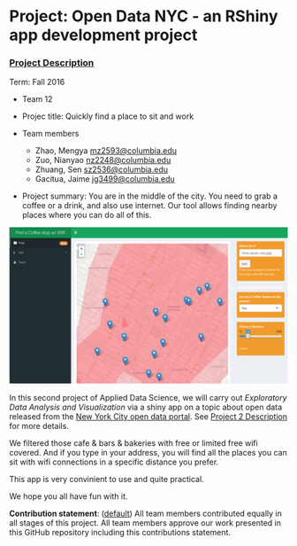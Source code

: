 ﻿# Project: Open Data NYC - an RShiny app development project
### [Project Description](doc/project2_desc.md)

Term: Fall 2016

+ Team 12
+ Projec title: Quickly find a place to sit and work
+ Team members
	+ Zhao, Mengya		mz2593@columbia.edu 
	+ Zuo, Nianyao		nz2248@columbia.edu 
	+ Zhuang, Sen		sz2536@columbia.edu 
	+ Gacitua, Jaime	jg3499@columbia.edu 
	
+ Project summary: You are in the middle of the city. You need to grab a coffee or a drink, and also use internet. Our tool allows finding nearby places where you can do all of this.

![screenshot](https://github.com/TZstatsADS/Fall2016-Proj2-grp12/blob/master/lib/Screen%20Shot%202016-10-12%20at%201.46.14%20PM.png)

In this second project of Applied Data Science, we will carry out *Exploratory Data Analysis and Visualization* via a shiny app on a topic about open data released from the [New York City open data portal](https://nycopendata.socrata.com/). See [Project 2 Description](doc/project2_desc.md) for more details.  

We filtered those cafe & bars & bakeries with free or limited free wifi covered. And if you type in your address, you will find all the places you can sit with wifi connections in a specific distance you prefer.

This app is very convinient to use and quite practical.

We hope you all have fun with it.

**Contribution statement**: ([default](doc/a_note_on_contributions.md)) All team members contributed equally in all stages of this project. All team members approve our work presented in this GitHub repository including this contributions statement. 
